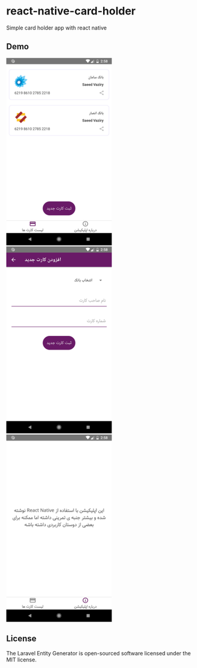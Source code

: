 # react-native-card-holder
Simple card holder app with react native

## Demo

<img src="./screenshots/2.png" width="280"/>  <img src="./screenshots/3.png" width="280"/>  <img src="./screenshots/4.png" width="280"/>

## License

The Laravel Entity Generator is open-sourced software licensed under the MIT license.
